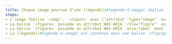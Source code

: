 ```yaml
---
title: Chaque image pourvue d’une [légende](#legende-d-image) (balise `<img>`, `<input>` avec l’attribut `type="image"` ou possédant un attribut WAI-ARIA `role="img"` associée à une [légende](#legende-d-image) adjacente), vérifie-t-elle, si nécessaire, ces conditions ?
steps:
- L’image (balise `<img>`, `<input>` avec l’attribut `type="image"` ou possédant un attribut WAI-ARIA `role="img"`) et sa [légende](#legende-d-image) adjacente sont contenues dans une balise `<figure>` ;
- La balise `<figure>` possède un attribut WAI-ARIA `role="figure"` ou `role="group"` ;
- La balise `<figure>` possède un attribut WAI-ARIA `aria-label` dont le contenu est identique au contenu de la [légende](#legende-d-image) ;
- La [légende](#legende-d-image) est contenue dans une balise `<figcaption>`.
---
```


